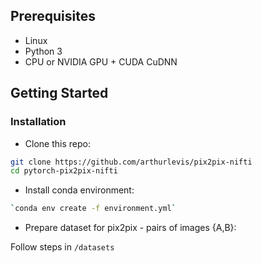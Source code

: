 ## Prerequisites
- Linux
- Python 3
- CPU or NVIDIA GPU + CUDA CuDNN

## Getting Started
### Installation

- Clone this repo:
```bash
git clone https://github.com/arthurlevis/pix2pix-nifti
cd pytorch-pix2pix-nifti
```

- Install conda environment:
```bash
`conda env create -f environment.yml`
```

- Prepare dataset for pix2pix - pairs of images {A,B}:

Follow steps in `/datasets`